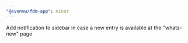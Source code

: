 ```yaml
---
"@svenvw/fdm-app": minor
---
```


Add notification to sidebar in case a new entry is available at the "whats-new" page
